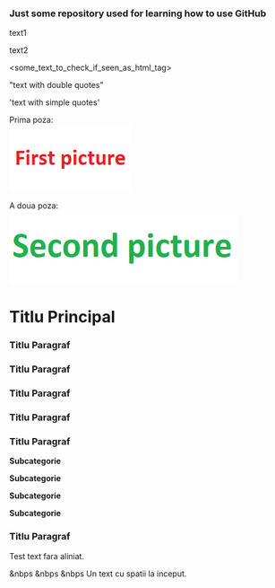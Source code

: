 <h3> Just some repository used for learning how to use GitHub </h3>

text1





text2

<some_text_to_check_if_seen_as_html_tag>

"text with double quotes"

'text with simple quotes'

Prima poza:<br>
<img src='screenshots/01.png'/>

A doua poza:<br>
<img src='screenshots/02.png'/>

<h1>Titlu Principal</h1>

<h3>Titlu Paragraf</h3>

<h3>Titlu Paragraf</h3>

<h3>Titlu Paragraf</h3>

<h3>Titlu Paragraf</h3>

<h3>Titlu Paragraf</h3>

<b>Subcategorie</b>

<b>Subcategorie</b>






<b>Subcategorie</b>

<b>Subcategorie</b>

<h3>Titlu Paragraf</h3>

Test text fara aliniat.

&nbps &nbps &nbps Un text cu spatii la inceput.
